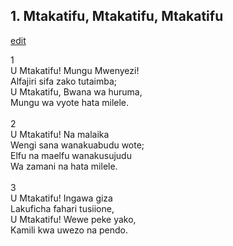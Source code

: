 ## 1. Mtakatifu, Mtakatifu, Mtakatifu
[edit](https://docs.google.com/document/d/1UEHYszaGIwdPKUjDyC6wXRTpnYpw0Hs3/edit?mode=html)



1\
U Mtakatifu! Mungu Mwenyezi!\
Alfajiri sifa zako tutaimba;\
U Mtakatifu, Bwana wa huruma,\
Mungu wa vyote hata milele.\
\
2\
U Mtakatifu! Na malaika\
Wengi sana wanakuabudu wote;\
Elfu na maelfu wanakusujudu\
Wa zamani na hata milele.\
\
3\
U Mtakatifu! Ingawa giza\
Lakuficha fahari tusiione,\
U Mtakatifu! Wewe peke yako,\
Kamili kwa uwezo na pendo.
